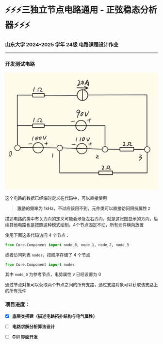 # ⚡⚡⚡三独立节点电路通用 - 正弦稳态分析器⚡⚡⚡

### 山东大学 2024-2025 学年 24级 电路课程设计作业

---



### 开发测试电路

![6e44b475d7bc8605557bc473b60b167c](./README.assets/6e44b475d7bc8605557bc473b60b167c.jpg)

这个电路的数据已经临时定义在代码中，可以直接使用

>  **激励的频率为 1kHz，不过应该用不到，元件类可以直接访问阻抗属性 `Z`**

描述电路的类中有关方向的定义可能会涉及左右方向，就是这张图显示的方向，后续其他电路也是按照这种模式绘制，4个节点固定不动，所有元件横向放置

使用下面这条代码访问 4 个节点：

```python
from Core.Component import node_0, node_1, node_2, node_3
```

或者访问列表 `nodes`，按顺序存储了 4 个节点

```python
from Core.Component import nodes
```

其中 `node_0` 为参考节点，电势属性 `V` 已经设置为 0

通过节点对象可以获取两个节点之间的所有支路，通过支路对象可以获取该支路上的所有元件



### 项目进度：

- [x] **底层类搭建（描述电路拓扑结构与电气属性）**

- [ ] **电路求解分析算法设计**

- [ ] **GUI 界面开发**